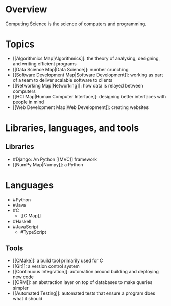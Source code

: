 # Overview
Computing Science is the science of computers and programming.

# Topics
- [[Algorithmics Map|Algorithmics]]: the theory of analysing, designing, and writing efficient programs
- [[Data Science Map|Data Science]]: number crunching
- [[Software Development Map|Software Development]]: working as part of a team to deliver scalable software to clients
- [[Networking Map|Networking]]: how data is relayed between computers
- [[HCI Map|Human Computer Interface]]: designing better interfaces with people in mind
- [[Web Development Map|Web Development]]: creating websites

# Libraries, languages, and tools
## Libraries
- #Django: An Python [[MVC]] framework 
- [[NumPy Map|Numpy]]: a Python

# Languages
- #Python
- #Java
- #C
	- [[C Map]]
- #Haskell
- #JavaScript
	- #TypeScript

## Tools
- [[CMake]]: a build tool primarily used for C
- [[Git]]: a version control system
- [[Continuous Integration]]: automation around building and deploying new code
- [[ORM]]: an abstraction layer on top of databases to make queries simpler
- [[Automated Testing]]: automated tests that ensure a program does what it should